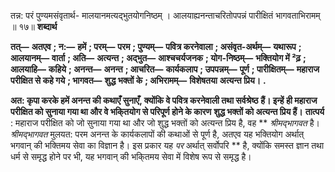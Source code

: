  

तन्न: परं पुण्यमसंवृतार्थ- मालयानमत्यद्भुतयोगनिष्ठम् । आलयाह्यनन्ताचरितोपपन्नं पारीक्षितं भागवताभिरामम् ॥ १७॥ **शब्दार्थ** 

**तत्—** **अतएव** **; न:—** **हमें** **; परम्—** **परम** **; पुण्यम्—** **पवित्र करनेवाला** **; असंवृत-अर्थम्—** **यथारूप** **; आलयानम्—** **वार्ता** **; अति—** **अत्यन्त** **; अद्भुत—** **आश्चचर्यजनक** **; योग-निष्ठम्—** **भक्तियोग में ²ढ़** **; आलयाहि—** **कहिये** **; अनन्त—** **अनन्त** **; आचरित—** **कार्यकलाप** **; उपपन्नम्—** **पूर्ण** **; पारीक्षितम्—** **महाराज परीक्षित से कहे गये** **; भागवत—** **शुद्ध भक्तों के** **; अभिरामम्—** **विशेषतया** **अत्यन्त प्रिय।** **.** 

**अत: कृपा करके हमें अनन्त की कथाएँ सुनाएँ, क्योंकि वे पवित्र करनेवाली तथा सर्वश्रेष्ठ** **हैं। इन्हें ही महाराज परीक्षित को सुनाया गया था और वे भकि्तयोग से परिपूर्ण होने के कारण** **शुद्ध भक्तों को अत्यन्त प्रिय हैं।** **तात्पर्य** : महाराज परीक्षित को जो सुनाया गया था और जो शुद्ध भक्तों को अत्यन्त प्रिय है, वह ** *श्रीमद्भागवत* है। *श्रीमद्भागवत* मुलयत: परम अनन्त के कार्यकलापों की कथाओं से पूर्ण है, अतएव यह भक्तियोग अर्थात् भगवान् की भक्तिमय सेवा का विज्ञान है। इस प्रकार यह *पर* अर्थात् सर्वोपरि ** है, क्योंकि समस्त ज्ञान तथा धर्म से समृद्ध होने पर भी, यह भगवान् की भकि्तमय सेवा में विशेष रूप से समृद्ध है। 